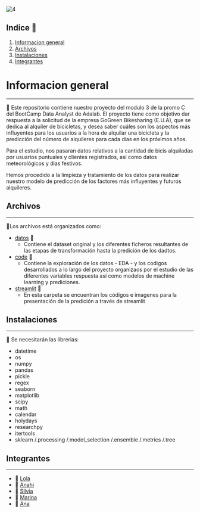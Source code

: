 ![4](https://user-images.githubusercontent.com/115736208/221039492-50d8e0a2-d035-478a-a628-ee631c1b9383.png)

## Indice 	:loudspeaker:

1. [Informacion general](#informacion-general)
2. [Archivos](#archivos)
3. [Instalaciones](#instalaciones)
4. [Integrantes](#integrantes)

# Informacion general
***

:key: 
Este repositorio contiene nuestro proyecto del modulo 3 de la promo C del BootCamp Data Analyst de Adalab.
El proyecto tiene como objetivo dar respuesta a la solicitud de la empresa GoGreen Bikesharing (E.U.A), que se dedica al alquiler de bicicletas,  y desea saber cuáles son los aspectos más influyentes para los usuarios a la hora de alquilar una bicicleta y la predicción del número de alquileres para cada días en los próximos años.

Para el estudio, nos pasaran datos relativos a la cantidad de bicis alquiladas por usuarios puntuales y clientes registrados, así como datos meteorológicos y dias festivos.

Hemos procedido a la limpieza y tratamiento de los datos para realizar nuestro modelo de predicción de los factores más influyentes y futuros alquileres.
 

## Archivos   
***
:round_pushpin:Los archivos está organizados como:


- [datos](https://github.com/Anadalab/project-DA-promo-c-modulo-3-team-1/tree/main/datos) :open_file_folder: 
	- Contiene el dataset original y los diferentes ficheros resultantes de las etapas de transformación hasta la predición de los dadtos.
- [code](https://github.com/Anadalab/project-DA-promo-c-modulo-3-team-1/tree/main/borrador) :open_file_folder: 
	- Contiene la exploración de los datos - EDA - y los codigos desarrollados a lo largo del proyecto organizaos por el estudio de las diferentes variables respuesta así como modelos de machine learning y prediciones.
- [streamlit](https://github.com/Anadalab/project-DA-promo-c-modulo-3-team-1/tree/main/streamli) :open_file_folder: 
	- En esta carpeta se encuentran los códigos e imagenes para la presentación de la predición a través de streamlit

    
      
## Instalaciones
***

:round_pushpin: Se necesitarán las librerias:

- datetime
- os
- numpy
- pandas
- pickle
- regex
- seaborn
- matplotlib
- scipy
- math
- calendar
- holydays
- researchpy
- itertools
- sklearn /.processing /.model_selection /.ensemble /.metrics /.tree


## Integrantes 
***

- :woman: [Lola](https://github.com/Lolaru26)
- :woman: [Anahi](https://github.com/Animorales)
- :woman: [Silvia](https://github.com/silviagordon)
- :woman: [Marina](https://github.com/pinheiro02)
- :woman: [Ana](https://github.com/Anadalab)
